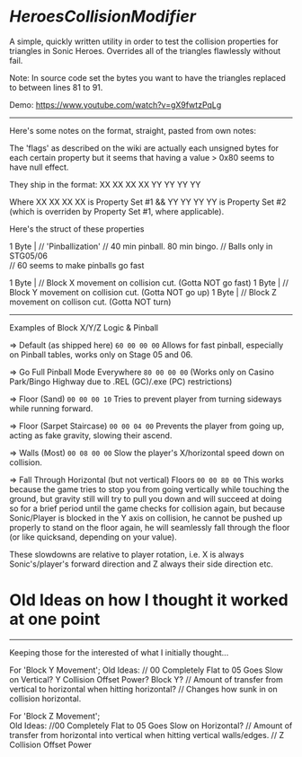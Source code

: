 # *HeroesCollisionModifier*

A simple, quickly written utility in order to test the collision properties for triangles in Sonic Heroes. Overrides all of the triangles flawlessly without fail.

Note:
In source code set the bytes you want to have the triangles replaced to between lines 81 to 91.

Demo:
https://www.youtube.com/watch?v=gX9fwtzPqLg

-----------------------

Here's some notes on the format, straight, pasted from own notes:

The 'flags' as described on the wiki are actually each unsigned bytes for each certain property but it seems that having a value > 0x80 seems to have null effect.

They ship in the format:
XX XX XX XX YY YY YY YY

Where XX XX XX XX is Property Set #1 && YY YY YY YY is Property Set #2 (which is overriden by Property Set #1, where applicable).

Here's the struct of these properties

1 Byte | // 'Pinballization' 
         // 40 min pinball. 80 min bingo. 
         // Balls only in STG05/06  
         // 60 seems to make pinballs go fast
         
1 Byte | // Block X movement on collision cut.  (Gotta NOT go fast)
1 Byte | // Block Y movement on collision cut.  (Gotta NOT go up)
1 Byte | // Block Z movement on collison cut.   (Gotta NOT turn)
__________________
Examples of Block X/Y/Z Logic & Pinball
    
=> Default (as shipped here)
`60 00 00 00`
Allows for fast pinball, especially on Pinball tables, works only on Stage 05 and 06.
	
=> Go Full Pinball Mode Everywhere
`80 00 00 00`
(Works only on Casino Park/Bingo Highway due to .REL (GC)/.exe (PC) restrictions)

=> Floor (Sand)
`00 00 00 10`
Tries to prevent player from turning sideways while running forward.

=> Floor (Sarpet Staircase) 
`00 00 04 00`
Prevents the player from going up, acting as fake gravity, slowing their ascend.

=> Walls (Most)
`00 08 00 00`
Slow the player's X/horizontal speed down on collision.

=> Fall Through Horizontal (but not vertical) Floors
`00 00 80 00`
This works because the game tries to stop you from going vertically while touching the ground, but gravity still will try to pull you down and will succeed at doing so for a brief period until the game checks for collision again, but because Sonic/Player is blocked in the Y axis on collision, he cannot be pushed up properly to stand on the floor again, he will seamlessly fall through the floor (or like quicksand, depending on your value).

These slowdowns are relative to player rotation, i.e. X is always Sonic's/player's forward direction and Z always their side direction etc.

# Old Ideas on how I thought it worked at one point
________________________
Keeping those for the interested of what I initially thought...

For 'Block Y Movement';
    Old Ideas:
    // 00 Completely Flat to 05 Goes Slow on Vertical? Y Collision Offset Power? Block Y?
    // Amount of transfer from vertical to horizontal when hitting horizontal?
    // Changes how sunk in on collision horizontal.
    
For 'Block Z Movement';    
    Old Ideas:
    //00 Completely Flat to 05 Goes Slow on Horizontal? 
    // Amount of transfer from horizontal into vertical when hitting vertical walls/edges. 
    // Z Collision Offset Power
